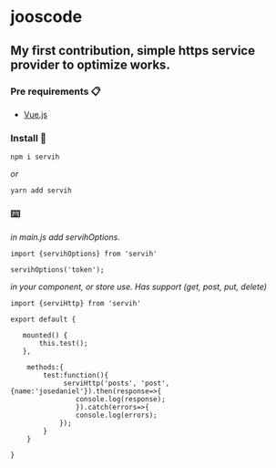 # jooscode

## My first contribution, simple https service provider to optimize works.

### Pre requirements 📋

- [Vue.js](https://vuejs.org/)

### Install 🔧

```
npm i servih
```

_or_

```
yarn add servih
```

### ⌨️

_in main.js add servihOptions._

```
import {servihOptions} from 'servih'

servihOptions('token');

```

_in your component, or store use. Has support (get, post, put, delete)_

```
import {serviHttp} from 'servih'

export default {

   mounted() {
       this.test();
   },

    methods:{
        test:function(){
             serviHttp('posts', 'post', {name:'josedaniel'}).then(response=>{
                console.log(response);
                }).catch(errors=>{
                console.log(errors);
            });
        }
    }

}
```

```

```

```

```
